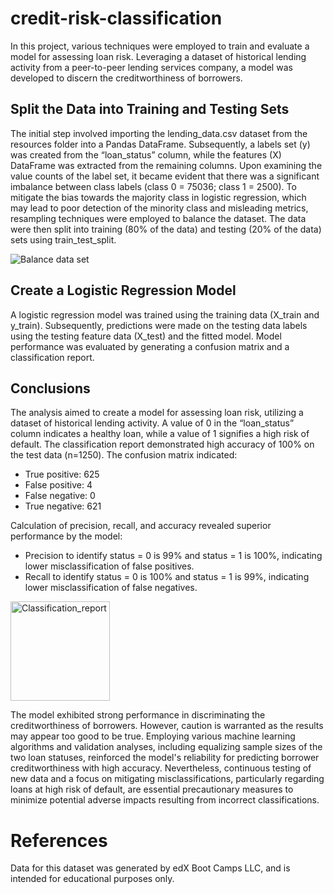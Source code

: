 # credit-risk-classification

In this project, various techniques were employed to train and evaluate a model for assessing loan risk. Leveraging a dataset of historical lending activity from a peer-to-peer lending services company, a model was developed to discern the creditworthiness of borrowers.


## Split the Data into Training and Testing Sets
The initial step involved importing the lending_data.csv dataset from the resources folder into a Pandas DataFrame. Subsequently, a labels set (y) was created from the “loan_status” column, while the features (X) DataFrame was extracted from the remaining columns. Upon examining the value counts of the label set, it became evident that there was a significant imbalance between class labels (class 0 = 75036; class 1 = 2500). To mitigate the bias towards the majority class in logistic regression, which may lead to poor detection of the minority class and misleading metrics, resampling techniques were employed to balance the dataset. The data were then split into training (80% of the data) and testing (20% of the data) sets using train_test_split.


![Balance data set](https://github.com/MarcoN16/credit-risk-classification/assets/150491559/3e1c8006-d92d-411b-82bf-682d72195ea9)


## Create a Logistic Regression Model
A logistic regression model was trained using the training data (X_train and y_train). Subsequently, predictions were made on the testing data labels using the testing feature data (X_test) and the fitted model. Model performance was evaluated by generating a confusion matrix and a classification report.

## Conclusions
The analysis aimed to create a model for assessing loan risk, utilizing a dataset of historical lending activity. A value of 0 in the “loan_status” column indicates a healthy loan, while a value of 1 signifies a high risk of default. The classification report demonstrated high accuracy of 100% on the test data (n=1250). The confusion matrix indicated:
-	True positive: 625
-	False positive: 4
-	False negative: 0
-	True negative: 621

Calculation of precision, recall, and accuracy revealed superior performance by the model:
-	Precision to identify status = 0 is 99% and status = 1 is 100%, indicating lower misclassification of false positives.
-	Recall to identify status = 0 is  100% and status = 1 is 99%, indicating lower misclassification of false negatives.

<img width="159" alt="Classification_report" src="https://github.com/MarcoN16/credit-risk-classification/assets/150491559/33e8474c-ae7e-4fd1-956b-55a5ae6d3a92">



The model exhibited strong performance in discriminating the creditworthiness of borrowers. However, caution is warranted as the results may appear too good to be true. Employing various machine learning algorithms and validation analyses, including equalizing sample sizes of the two loan statuses, reinforced the model's reliability for predicting borrower creditworthiness with high accuracy. Nevertheless, continuous testing of new data and a focus on mitigating misclassifications, particularly regarding loans at high risk of default, are essential precautionary measures to minimize potential adverse impacts resulting from incorrect classifications.


# References
Data for this dataset was generated by edX Boot Camps LLC, and is intended for educational purposes only.

